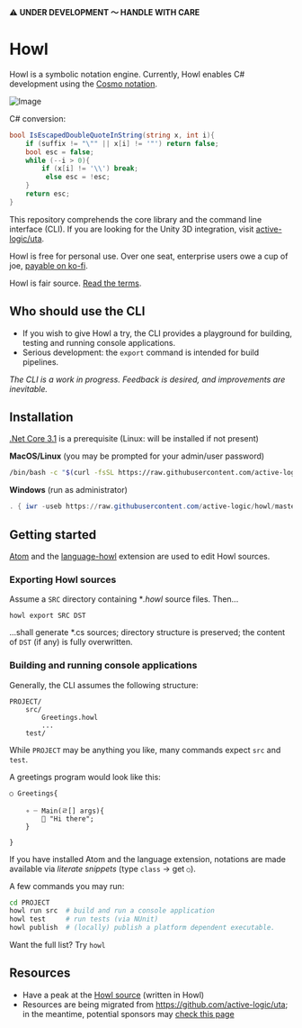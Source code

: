 ⚠️ **UNDER DEVELOPMENT 〜 HANDLE WITH CARE**

# Howl

Howl is a symbolic notation engine.
Currently, Howl enables C# development using the [Cosmo notation](https://github.com/active-logic/uta/blob/master/Documentation/Cosmo-Spec.md).

![Image](https://images-wixmp-ed30a86b8c4ca887773594c2.wixmp.com/f/930bd257-4c4d-4d38-ba14-6b6dabd658f9/de3opq5-ad734234-6d20-464b-9002-972b13b3c695.png?token=eyJ0eXAiOiJKV1QiLCJhbGciOiJIUzI1NiJ9.eyJzdWIiOiJ1cm46YXBwOiIsImlzcyI6InVybjphcHA6Iiwib2JqIjpbW3sicGF0aCI6IlwvZlwvOTMwYmQyNTctNGM0ZC00ZDM4LWJhMTQtNmI2ZGFiZDY1OGY5XC9kZTNvcHE1LWFkNzM0MjM0LTZkMjAtNDY0Yi05MDAyLTk3MmIxM2IzYzY5NS5wbmcifV1dLCJhdWQiOlsidXJuOnNlcnZpY2U6ZmlsZS5kb3dubG9hZCJdfQ.Cn-VgSx-afawia4gPlBGCYyfZCR6OJ71IKNxjiIBOmU)

C# conversion:

```cs
bool IsEscapedDoubleQuoteInString(string x, int i){
    if (suffix != "\"" || x[i] != '"') return false;
    bool esc = false;
    while (--i > 0){
        if (x[i] != '\\') break;
         else esc = !esc;
    }
    return esc;
}
```

This repository comprehends the core library and the command line interface (CLI). If you are looking for the Unity 3D integration, visit [active-logic/uta](https://github.com/active-logic/uta).

Howl is free for personal use. Over one seat, enterprise users owe a cup of joe, [payable on ko-fi](https://ko-fi.com/eekstork#paymentModal).

Howl is fair source. [Read the terms](LICENSE).

## Who should use the CLI

- If you wish to give Howl a try, the CLI provides a playground for building, testing and running console applications.
- Serious development: the `export` command is intended for build pipelines.

*The CLI is a work in progress. Feedback is desired, and improvements are inevitable.*

## Installation

[.Net Core 3.1](https://dotnet.microsoft.com/download) is a prerequisite (Linux: will be installed if not present)

**MacOS/Linux** (you may be prompted for your admin/user password)

```sh
/bin/bash -c "$(curl -fsSL https://raw.githubusercontent.com/active-logic/howl/master/setup)"
```

**Windows** (run as administrator)

```ps1
. { iwr -useb https://raw.githubusercontent.com/active-logic/howl/master/setup.ps1 } | iex
```

## Getting started

[Atom](https://atom.io) and the [language-howl](https://atom.io/packages/language-howl) extension are used to edit Howl sources.

### Exporting Howl sources

Assume a `SRC` directory containing **.howl* source files. Then...

```
howl export SRC DST
```

...shall generate *.cs sources; directory structure is preserved; the content of `DST` (if any) is fully overwritten.

### Building and running console applications

Generally, the CLI assumes the following structure:

```
PROJECT/
    src/
        Greetings.howl
        ...
    test/
```

While `PROJECT` may be anything you like, many commands expect `src` and `test`.

A greetings program would look like this:

```howl
○ Greetings{

    ∘ ┈ Main(ㄹ[] args){
        🐰 "Hi there";
    }

}
```

If you have installed Atom and the language extension, notations are made available via *literate snippets* (type `class` → get `○`).

A few commands you may run:

```sh
cd PROJECT
howl run src  # build and run a console application
howl test     # run tests (via NUnit)
howl publish  # (locally) publish a platform dependent executable.
```

Want the full list? Try `howl`

## Resources

- Have a peak at the [Howl source](https://github.com/active-logic/howl/tree/master/Src) (written in Howl)
- Resources are being migrated from https://github.com/active-logic/uta; in the meantime, potential sponsors may [check this page](https://github.com/active-logic/uta/blob/master/Documentation/Giveback.md)
